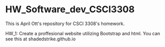 # HW_Software_dev_CSCI3308
This is April Ott's repository for CSCI 3308's homework. 



HW_1: Create a proffesional website utilizing Bootstrap and html. You can see this at shadedstrike.github.io
